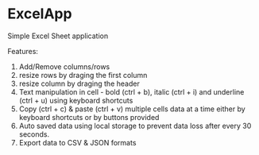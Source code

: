 # ExcelApp
Simple Excel Sheet application

Features:

1. Add/Remove columns/rows
2. resize rows by draging the first column
3. resize column by draging the header
4. Text manipulation in cell - bold (ctrl + b), italic (ctrl + i) and underline (ctrl + u) using keyboard shortcuts
5. Copy (ctrl + c) & paste (ctrl + v) multiple cells data at a time either by keyboard shortcuts or by buttons provided
6. Auto saved data using local storage to prevent data loss after every 30 seconds.
7. Export data to CSV & JSON formats